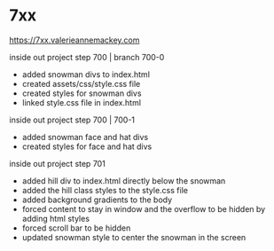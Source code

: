 # 7xx

https://7xx.valerieannemackey.com

inside out project step 700 | branch 700-0
- added snowman divs to index.html
- created assets/css/style.css file
- created styles for snowman divs
- linked style.css file in index.html

inside out project step 700 | 700-1
- added snowman face and hat divs 
- created styles for face and hat divs


inside out project step 701
- added hill div to index.html directly below the snowman
- added the hill class styles to the style.css file
- added background gradients to the body
- forced content to stay in window and the overflow to be hidden by adding html styles
- forced scroll bar to be hidden
- updated snowman style to center the snowman in the screen